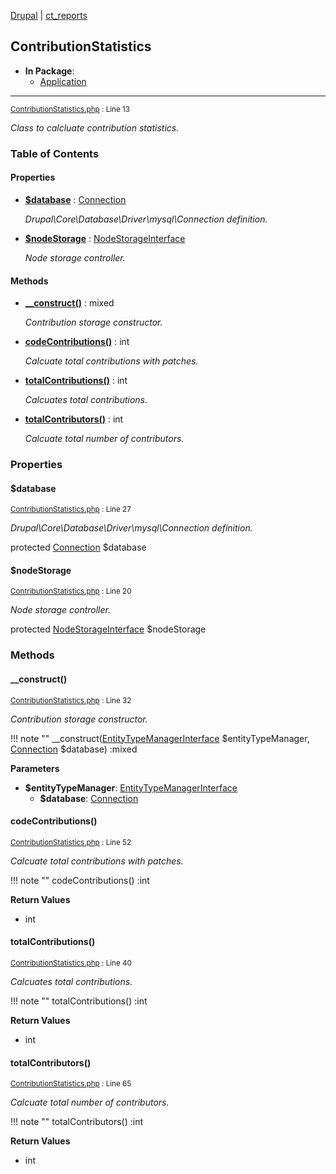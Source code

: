 
[Drupal](../namespaces/drupal.md) | [ct_reports](../namespaces/drupal-ct-reports.md)

## ContributionStatistics


- **In Package**:
    - [Application](../packages/Application.md)
  


---





<small>[ContributionStatistics.php](../files/web-modules-custom-ct-reports-src-contributionstatistics.md) : Line 13</small>

*Class to calcluate contribution statistics.*









### Table of Contents









#### Properties
- **[$database](../classes/Drupal-ct-reports-ContributionStatistics.md#database)**
         : [Connection](# "\Drupal\Core\Database\Connection")  

  *Drupal\Core\Database\Driver\mysql\Connection definition.*

- **[$nodeStorage](../classes/Drupal-ct-reports-ContributionStatistics.md#nodestorage)**
         : [NodeStorageInterface](# "\Drupal\node\NodeStorageInterface")  

  *Node storage controller.*


#### Methods
- **[__construct()](../classes/Drupal-ct-reports-ContributionStatistics.md#__construct)**
           : mixed

  *Contribution storage constructor.*

- **[codeContributions()](../classes/Drupal-ct-reports-ContributionStatistics.md#codecontributions)**
           : int

  *Calcuate total contributions with patches.*

- **[totalContributions()](../classes/Drupal-ct-reports-ContributionStatistics.md#totalcontributions)**
           : int

  *Calcuates total contributions.*

- **[totalContributors()](../classes/Drupal-ct-reports-ContributionStatistics.md#totalcontributors)**
           : int

  *Calcuate total number of contributors.*







### Properties

#### $database

<small>[ContributionStatistics.php](../files/web-modules-custom-ct-reports-src-contributionstatistics.md) : Line 27</small>

*Drupal\Core\Database\Driver\mysql\Connection definition.*


protected [Connection](# "\Drupal\Core\Database\Connection") $database







#### $nodeStorage

<small>[ContributionStatistics.php](../files/web-modules-custom-ct-reports-src-contributionstatistics.md) : Line 20</small>

*Node storage controller.*


protected [NodeStorageInterface](# "\Drupal\node\NodeStorageInterface") $nodeStorage









### Methods

#### __construct()

<small>[ContributionStatistics.php](../files/web-modules-custom-ct-reports-src-contributionstatistics.md) : Line 32</small>

*Contribution storage constructor.*

!!! note ""
    __construct([EntityTypeManagerInterface](# "\Drupal\Core\Entity\EntityTypeManagerInterface") $entityTypeManager, [Connection](# "\Drupal\Core\Database\Connection") $database) :mixed




**Parameters**

- **$entityTypeManager**: [EntityTypeManagerInterface](# "\Drupal\Core\Entity\EntityTypeManagerInterface")
    - **$database**: [Connection](# "\Drupal\Core\Database\Connection")
    






#### codeContributions()

<small>[ContributionStatistics.php](../files/web-modules-custom-ct-reports-src-contributionstatistics.md) : Line 52</small>

*Calcuate total contributions with patches.*

!!! note ""
    codeContributions() :int









**Return Values**

- int



#### totalContributions()

<small>[ContributionStatistics.php](../files/web-modules-custom-ct-reports-src-contributionstatistics.md) : Line 40</small>

*Calcuates total contributions.*

!!! note ""
    totalContributions() :int









**Return Values**

- int



#### totalContributors()

<small>[ContributionStatistics.php](../files/web-modules-custom-ct-reports-src-contributionstatistics.md) : Line 65</small>

*Calcuate total number of contributors.*

!!! note ""
    totalContributors() :int









**Return Values**

- int




